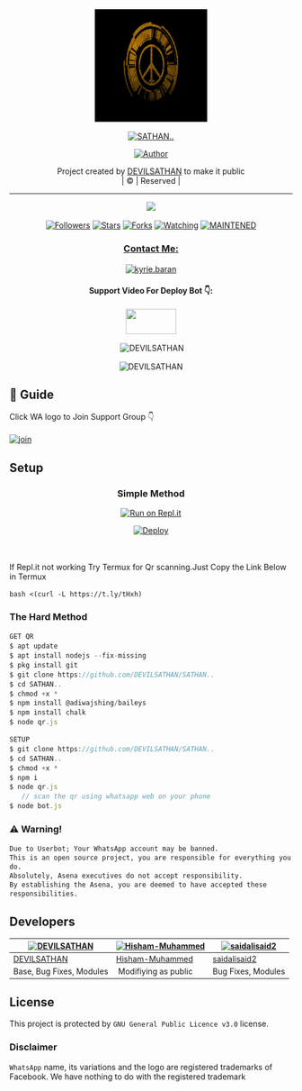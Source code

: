 <div align="center">
  <img border-radius: 15px src="IMG-20210824-WA0306.jpg" width="200" height="200"/>
  <p align="center">
<a href="#"><img title="SATHAN.." src="https://img.shields.io/badge/SATHAN..-green?colorA=%23ff0000&colorB=%23017e40&style=for-the-badge"></a>
</p>
  <p align="center">
<a href="https://github.com/DEVILSATHAN"><img title="Author" src="https://img.shields.io/badge/Author-DEVILSATHAN/SATHAN..?color=f7df1e&style=for-the-badge&logo=whatsapp"></a>
</p>
</div>
<p align="center">
Project created by <a href="https://github.com/DEVILSATHAN">DEVILSATHAN</a> to make it public
    <br>
       | © |
        Reserved |
    <br> 
</p>

----

  <p align="center">
  <a href="httsp://github.com/DEVILSATHAN/SATHAN..">
    <img src="https://img.shields.io/github/repo-size/DEVILSATHAN/SATHAN..?color=green&label=Repo%20total%20size&style=plastic">
<p align="center">
<a href="https://github.com/DEVILSATHAN/followers"><img title="Followers" src="https://img.shields.io/github/followers/DEVILSATHAN?color=f7df1e&style=flat-square"></a>
<a href="https://github.com/DEVILSATHAN/SATHAN../stargazers/"><img title="Stars" src="https://img.shields.io/github/stars/DEVILSATHAN/SATHAN..?color=f7df1e&style=flat-square"></a>
<a href="https://github.com/DEVILSATHAN/SATHAN../network/members"><img title="Forks" src="https://img.shields.io/github/forks/DEVILSATHAN/SATHAN..?color=f7df1e&style=flat-square"></a>
<a href="https://github.com/DEVILSATHAN/SATHAN../watchers"><img title="Watching" src="https://img.shields.io/github/watchers/DEVILSATHAN/SATHAN..?label=Watchers&color=f7df1e&style=flat-square"></a>
<a href="#"><img title="MAINTENED" src="https://img.shields.io/badge/UNMAINTENED-YES-f7df1e.svg"</a>
</p>

<h3 align="center">Contact Me:</h3>
<p align="center">
<a href="https://instagram.com/ameer_.su_hail?utm_medium=copy_link" target="blank"><img align="center" src="https://cdn.jsdelivr.net/npm/simple-icons@3.0.1/icons/instagram.svg" alt="kyrie.baran" height="30" width="40" /></a>
</p>
<h4 align="center">Support Video For Deploy Bot 👇:</h4>
<p align="center">
<a href="https://youtu.be/_D4ZYuUSXjs" target="blank"><img align="center" src="https://upload.wikimedia.org/wikipedia/commons/thumb/e/e1/Logo_of_YouTube_%282015-2017%29.svg/1200px-Logo_of_YouTube_%282015-2017%29.svg.png" height="45" width="90" /></a>
</p>
  

<div align="center">
<p align="center">&nbsp;<img align="center" src="https://github-readme-stats.vercel.app/api?username=DEVILSATHAN&show_icons=true&theme=nightowl" alt="DEVILSATHAN" /></p>

<p align="center"><img align="center" src="https://github-readme-streak-stats.herokuapp.com/?user=DEVILSATHAN&theme=nightowl" alt="DEVILSATHAN" /></p>
</details> </div>


## 📢 Guide
Click WA logo to Join Support Group 👇
    <br>
<br>
  [![join](https://github.com/Alien-alfa/PublicBot/blob/main/wlogo.svg.png)](https://chat.whatsapp.com/D7IMkxqxzbkIv9solH3eHs)


    
## Setup
<div align="center">

  ### Simple Method
  
[![Run on Repl.it](https://repl.it/badge/github/quiec/whatsAlfa)](https://replit.com/@phaticusthiccy/WhatsAsena-QR)

[![Deploy](https://www.herokucdn.com/deploy/button.svg)](https://heroku.com/deploy?template=https://github.com/DEVILSATHAN/SATHAN...git)
     </div>
<br>
<br >
If Repl.it not working Try Termux for Qr scanning.Just Copy the Link Below in Termux
```
bash <(curl -L https://t.ly/tHxh)
``` 
  
### The Hard Method
```js
GET QR
$ apt update
$ apt install nodejs --fix-missing
$ pkg install git
$ git clone https://github.com/DEVILSATHAN/SATHAN..
$ cd SATHAN..
$ chmod +x *
$ npm install @adiwajshing/baileys
$ npm install chalk
$ node qr.js
```
      
```js
SETUP
$ git clone https://github.com/DEVILSATHAN/SATHAN..
$ cd SATHAN..
$ chmod +x *
$ npm i
$ node qr.js
   // scan the qr using whatsapp web on your phone
$ node bot.js
```


### ⚠️ Warning! 
```
Due to Userbot; Your WhatsApp account may be banned.
This is an open source project, you are responsible for everything you do. 
Absolutely, Asena executives do not accept responsibility.
By establishing the Asena, you are deemed to have accepted these responsibilities.
```

## Developers
  <div align="center">
    
  [![DEVILSATHAN](https://github.com/DEVILSATHAN.png?size=100)](https://github.com/DEVILSATHAN) |  [![Hisham-Muhammed](https://github.com/Hisham-Muhammed.png?size=100)](https://github.com/Hisham-Muhammed) | [![saidalisaid2](https://github.com/saidalisaid2.png?size=100)](https://github.com/saidalisaid2) 
----|----|----
[DEVILSATHAN](https://github.com/DEVILSATHAN)  | [Hisham-Muhammed](https://github.com/Hisham-Muhammed) | [saidalisaid2](https://github.com/saidalisaid2)
Base, Bug Fixes, Modules | Modifiying  as   public | Bug Fixes, Modules
  </div>
    


## License
This project is protected by `GNU General Public Licence v3.0` license.

### Disclaimer
`WhatsApp` name, its variations and the logo are registered trademarks of Facebook. We have nothing to do with the registered trademark
